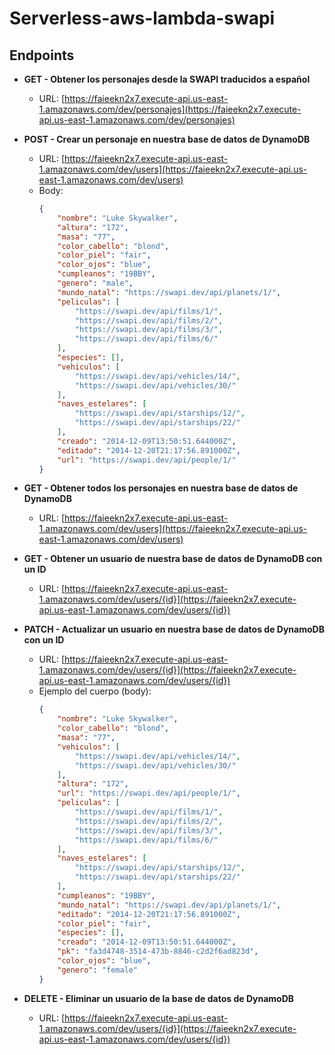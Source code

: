 # Serverless-aws-lambda-swapi

## Endpoints

- **GET - Obtener los personajes desde la SWAPI traducidos a español**
  - URL: [https://faieekn2x7.execute-api.us-east-1.amazonaws.com/dev/personajes](https://faieekn2x7.execute-api.us-east-1.amazonaws.com/dev/personajes)

- **POST - Crear un personaje en nuestra base de datos de DynamoDB**
  - URL: [https://faieekn2x7.execute-api.us-east-1.amazonaws.com/dev/users](https://faieekn2x7.execute-api.us-east-1.amazonaws.com/dev/users)
  - Body:
    ```json
    {
        "nombre": "Luke Skywalker",
        "altura": "172",
        "masa": "77",
        "color_cabello": "blond",
        "color_piel": "fair",
        "color_ojos": "blue",
        "cumpleanos": "19BBY",
        "genero": "male",
        "mundo_natal": "https://swapi.dev/api/planets/1/",
        "peliculas": [
            "https://swapi.dev/api/films/1/",
            "https://swapi.dev/api/films/2/",
            "https://swapi.dev/api/films/3/",
            "https://swapi.dev/api/films/6/"
        ],
        "especies": [],
        "vehiculos": [
            "https://swapi.dev/api/vehicles/14/",
            "https://swapi.dev/api/vehicles/30/"
        ],
        "naves_estelares": [
            "https://swapi.dev/api/starships/12/",
            "https://swapi.dev/api/starships/22/"
        ],
        "creado": "2014-12-09T13:50:51.644000Z",
        "editado": "2014-12-20T21:17:56.891000Z",
        "url": "https://swapi.dev/api/people/1/"
    }
    ```

- **GET - Obtener todos los personajes en nuestra base de datos de DynamoDB**
  - URL: [https://faieekn2x7.execute-api.us-east-1.amazonaws.com/dev/users](https://faieekn2x7.execute-api.us-east-1.amazonaws.com/dev/users)

- **GET - Obtener un usuario de nuestra base de datos de DynamoDB con un ID**
  - URL: [https://faieekn2x7.execute-api.us-east-1.amazonaws.com/dev/users/{id}](https://faieekn2x7.execute-api.us-east-1.amazonaws.com/dev/users/{id})

- **PATCH - Actualizar un usuario en nuestra base de datos de DynamoDB con un ID**
  - URL: [https://faieekn2x7.execute-api.us-east-1.amazonaws.com/dev/users/{id}](https://faieekn2x7.execute-api.us-east-1.amazonaws.com/dev/users/{id})
  - Ejemplo del cuerpo (body):
    ```json
    {
        "nombre": "Luke Skywalker",
        "color_cabello": "blond",
        "masa": "77",
        "vehiculos": [
            "https://swapi.dev/api/vehicles/14/",
            "https://swapi.dev/api/vehicles/30/"
        ],
        "altura": "172",
        "url": "https://swapi.dev/api/people/1/",
        "peliculas": [
            "https://swapi.dev/api/films/1/",
            "https://swapi.dev/api/films/2/",
            "https://swapi.dev/api/films/3/",
            "https://swapi.dev/api/films/6/"
        ],
        "naves_estelares": [
            "https://swapi.dev/api/starships/12/",
            "https://swapi.dev/api/starships/22/"
        ],
        "cumpleanos": "19BBY",
        "mundo_natal": "https://swapi.dev/api/planets/1/",
        "editado": "2014-12-20T21:17:56.891000Z",
        "color_piel": "fair",
        "especies": [],
        "creado": "2014-12-09T13:50:51.644000Z",
        "pk": "fa3d4748-3514-473b-8846-c2d2f6ad823d",
        "color_ojos": "blue",
        "genero": "female"
    }
    ```

- **DELETE - Eliminar un usuario de la base de datos de DynamoDB**
  - URL: [https://faieekn2x7.execute-api.us-east-1.amazonaws.com/dev/users/{id}](https://faieekn2x7.execute-api.us-east-1.amazonaws.com/dev/users/{id})
